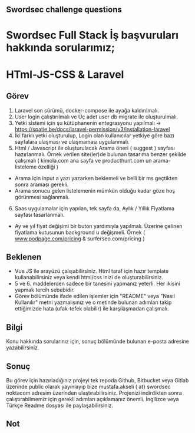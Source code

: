 ## Swordsec challenge questions

# Swordsec Full Stack İş başvuruları hakkında sorularımız;

# HTml-JS-CSS & Laravel

## Görev
1. Laravel son sürümü, docker-compose ile ayağa kaldırılmalı.
2. User login çalıştırılmalı ve Üç adet user db migrate ile oluşturulmalı.
3. Yetki sistemi için şu kütüphanenin entegrasyonu yapılmalı -> https://spatie.be/docs/laravel-permission/v3/installation-laravel
4. İki farklı yetki oluşturulup, Login olan kullanıcılar yetkiye göre bazı sayfalara ulaşması ve ulaşmaması uygulanmalı.
5. Html / Javascript ile oluşturulacak Arama öneri ( suggest ) sayfası hazırlanmalı. Örnek verilen site(ler)de bulunan tasarıma benzer şekilde çalışmalı ( kimola.com ana sayfa ve producthunt.com un arama-listeleme özelliği )
* Arama için input a yazı yazarken beklemeli ve belli bir ms geçtikten sonra araması gerekli.
* Arama sonucu gelen listelemenin mümkün olduğu kadar göze hoş görünmesi sağlanmalı.
6.  Saas uygulamalar için yapılan, tek sayfa da, Aylık / Yıllık Fiyatlama sayfası tasarlanmalı.
* Ay ve yıl fiyat değişimi bir buton yardımıyla yapılmalı. Üzerine gelinen fiyatlama kutusunun background u değişmeli. Örnek ( www.podpage.com/pricing & surferseo.com/pricing )

## Beklenen
* Vue JS ile arayüzü çalışabilirsiniz. Html taraf için hazır template kullanabilirsiniz veya kendi html/css inizi de oluşturabilirsiniz.
* 5 ve 6. maddelerden sadece bir tanesini yapmanız yeterli. Her ikisini yapmak tercih sebebidir.
* Görev bölümünde ifade edilen işlemler için "README" veya "Nasıl Kullanılır" metni yazmalısınız ve o metinde bulunan adımları takip ettiğimizde hata (ufak-tefek olabilir) ile karşılaşmadan çalışmalı.   

## Bilgi 
Konu hakkında sorularınız için, sonuç bölümünde bulunan e-posta adresine yazabilirsiniz.  

## Sonuç
Bu görev için hazırladığınız projeyi tek repoda Github, Bitbucket veya Gitlab üzerinde public olarak yayınlayıp bize mustafa.akseli ( at} swordsec noktacom adresim üzerinden ulaştırabilirsiniz.
Projenizi indirdikten sonra çalıştırabilmemiz için gerekli adımları açıklamanız önemli. İngilizce veya Türkçe Readme dosyası ile paylaşabilirsiniz.


## Not
